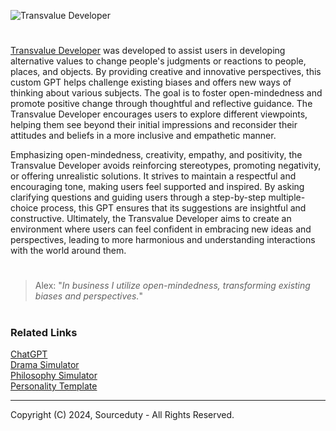 ![Transvalue Developer](https://github.com/user-attachments/assets/467e0792-2776-4fef-b729-c604b73aeefb)

#

[Transvalue Developer](https://chatgpt.com/g/g-XQBg84CWQ-transvalue-developer) was developed to assist users in developing alternative values to change people's judgments or reactions to people, places, and objects. By providing creative and innovative perspectives, this custom GPT helps challenge existing biases and offers new ways of thinking about various subjects. The goal is to foster open-mindedness and promote positive change through thoughtful and reflective guidance. The Transvalue Developer encourages users to explore different viewpoints, helping them see beyond their initial impressions and reconsider their attitudes and beliefs in a more inclusive and empathetic manner.

Emphasizing open-mindedness, creativity, empathy, and positivity, the Transvalue Developer avoids reinforcing stereotypes, promoting negativity, or offering unrealistic solutions. It strives to maintain a respectful and encouraging tone, making users feel supported and inspired. By asking clarifying questions and guiding users through a step-by-step multiple-choice process, this GPT ensures that its suggestions are insightful and constructive. Ultimately, the Transvalue Developer aims to create an environment where users can feel confident in embracing new ideas and perspectives, leading to more harmonious and understanding interactions with the world around them.

#

> Alex: "*In business I utilize open-mindedness, transforming existing biases and perspectives.*"

#
### Related Links

[ChatGPT](https://github.com/sourceduty/ChatGPT)
<br>
[Drama Simulator](https://chatgpt.com/g/g-dwGLkpKB8-drama-simulator)
<br>
[Philosophy Simulator](https://chat.openai.com/g/g-DgaNOkP7Y-philosophy-simulator)
<br>
[Personality Template](https://chat.openai.com/g/g-SjVEuD3eZ-personality-template)

***
Copyright (C) 2024, Sourceduty - All Rights Reserved.

